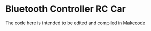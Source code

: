 # Bluetooth Controller RC Car

The code here is intended to be edited and compiled in [Makecode](http://makecode.microbit.org)
